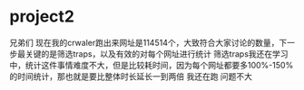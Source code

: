 # project2
兄弟们 现在我的crwaler跑出来网址是114514个，大致符合大家讨论的数量，下一步最关键的是筛选traps，以及有效的对每个网址进行统计
筛选traps我还在学习中，统计这件事情难度不大，但是比较耗时间，因为每个网址都要多100%-150%的时间统计，那也就是要比整体时长延长一到两倍
我还在跑 问题不大
